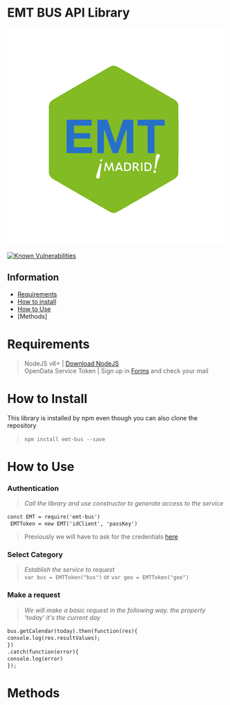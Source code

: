 # EMT BUS API Library  

![EMT BUS](/img/emt-bus_logo.png)

[![Known Vulnerabilities](https://snyk.io/test/github/lorengamboa/emt-bus/badge.svg)](https://snyk.io/test/github/lorengamboa/emt-bus)  
## Information  
* [Requirements](https://github.com/DestroyerIV/TelegramBot-nodejs/blob/master/readme.md#requirements)
* [How to install]()  
* [How to Use]()  
* [Methods]  


# Requirements
> NodeJS v6+ | [Download NodeJS](https://nodejs.org/es/)  
> OpenData Service Token | Sign up in [Forms](http://opendata.emtmadrid.es/Formulario) and check your mail

# How to Install
This library is installed by npm even though you can also clone the repository  
> `npm install emt-bus --save`

# How to Use
   ### Authentication  
  > *Call the library and use constructor to generate access to the service*  
  ```
  const EMT = require('emt-bus')
   EMTToken = new EMT('idClient', 'passKey')
```  

   > Previously we will have to ask for the credentials [here](https://github.com/DestroyerIV/TelegramBot-nodejs/blob/master/readme.md#requirements)
   ### Select Category  
  > *Establish the service to request*  
   `var bus = EMTToken("bus")` or `var geo = EMTToken("geo")`
   ### Make a request  
  > *We will make a basic request in the following way. the property 'today' it's the current day*  
   ```
bus.getCalendar(today).then(function(res){  
console.log(res.resultValues);  
})  
.catch(function(error){  
console.log(error)  
});
```
   # Methods
